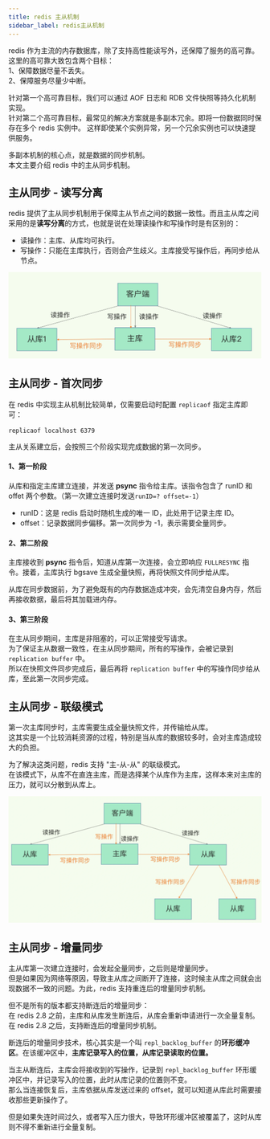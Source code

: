 ```yaml
---
title: redis 主从机制
sidebar_label: redis主从机制
---
```


redis 作为主流的内存数据库，除了支持高性能读写外，还保障了服务的高可靠。这里的高可靠大致包含两个目标：    
1、保障数据尽量不丢失。     
2、保障服务尽量少中断。     

针对第一个高可靠目标，我们可以通过 AOF 日志和 RDB 文件快照等持久化机制实现。     
针对第二个高可靠目标，最常见的解决方案就是多副本冗余。即将一份数据同时保存在多个 redis 实例中。
这样即使某个实例异常，另一个冗余实例也可以快速提供服务。

多副本机制的核心点，就是数据的同步机制。   
本文主要介绍 redis 中的主从同步机制。

## 主从同步 - 读写分离
redis 提供了主从同步机制用于保障主从节点之间的数据一致性。而且主从库之间采用的是**读写分离**的方式，也就是说在处理读操作和写操作时是有区别的：
* 读操作：主库、从库均可执行。 
* 写操作：只能在主库执行，否则会产生歧义。主库接受写操作后，再同步给从节点。     

![](./static/3.1.png)

## 主从同步 - 首次同步
在 redis 中实现主从机制比较简单，仅需要启动时配置 `replicaof` 指定主库即可：
```text
replicaof localhost 6379
```
主从关系建立后，会按照三个阶段实现完成数据的第一次同步。

#### 1、第一阶段
从库和指定主库建立连接，并发送 **psync** 指令给主库。该指令包含了 runID 和 offet 两个参数。（第一次建立连接时发送`runID=? offset=-1`）
* runID：这是 redis 启动时随机生成的唯一 ID，此处用于记录主库 ID。
* offset：记录数据同步偏移。第一次同步为 -1，表示需要全量同步。

#### 2、第二阶段
主库接收到 **psync** 指令后，知道从库第一次连接，会立即响应 `FULLRESYNC` 指令。接着，主库执行 bgsave 生成全量快照，再将快照文件同步给从库。  
   
从库在同步数据前，为了避免既有的内存数据造成冲突，会先清空自身内存，然后再接收数据，最后将其加载进内存。

#### 3、第三阶段
在主从同步期间，主库是非阻塞的，可以正常接受写请求。    
为了保证主从数据一致性，在主从同步期间，所有的写操作，会被记录到 `replication buffer` 中。   
所以在快照文件同步完成后，最后再将 `replication buffer` 中的写操作同步给从库，至此第一次同步完成。


## 主从同步 - 联级模式
第一次主库同步时，主库需要生成全量快照文件，并传输给从库。      
这其实是一个比较消耗资源的过程，特别是当从库的数据较多时，会对主库造成较大的负担。    

为了解决这类问题，redis 支持 "主-从-从" 的联级模式。      
在该模式下，从库不在直连主库，而是选择某个从库作为主库，这样本来对主库的压力，就可以分散到从库上。

![](./static/3.2.png)


## 主从同步 - 增量同步
主从库第一次建立连接时，会发起全量同步，之后则是增量同步。    
但是如果因为网络等原因，导致主从库之间断开了连接，这时候主从库之间就会出现数据不一致的问题。为此，redis 支持重连后的增量同步机制。

但不是所有的版本都支持断连后的增量同步：    
在 redis 2.8 之前，主库和从库发生断连后，从库会重新申请进行一次全量复制。     
在 redis 2.8 之后，支持断连后的增量同步机制。   

断连后的增量同步技术，核心其实是一个叫 `repl_backlog_buffer` 的**环形缓冲区**。在该缓冲区中，**主库记录写入的位置，从库记录读取的位置。**

当主从断连后，主库会将接收到的写操作，记录到 `repl_backlog_buffer` 环形缓冲区中，并记录写入的位置，此时从库记录的位置则不变。    
那么当连接恢复后，主库依据从库发送过来的 offset，就可以知道从库此时需要接收那些更新操作了。   

但是如果失连时间过久，或者写入压力很大，导致环形缓冲区被覆盖了，这时从库则不得不重新进行全量复制。



